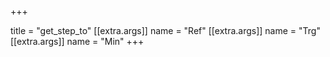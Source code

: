 +++

title = "get_step_to"
[[extra.args]]
name = "Ref"
[[extra.args]]
name = "Trg"
[[extra.args]]
name = "Min"
+++